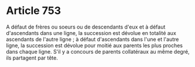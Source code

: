 # Article 753

A défaut de frères ou soeurs ou de descendants d'eux et à défaut d'ascendants dans une ligne, la succession est dévolue en totalité aux ascendants de l'autre ligne ; à défaut d'ascendants dans l'une et l'autre ligne, la succession est dévolue pour moitié aux parents les plus proches dans chaque ligne.   S'il y a concours de parents collatéraux au même degré, ils partagent par tête.
